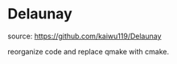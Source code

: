 # Delaunay
source: https://github.com/kaiwu119/Delaunay

reorganize code and replace qmake with cmake.